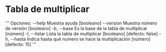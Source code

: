 # Tabla de multiplicar

'''
Opciones:
      --help     Muestra ayuda                                        [booleano]
      --version  Muestra número de versión                            [booleano]
  -b, --base     Es la base de la tabla de multiplicar                  [número]
  -l, --listar   Lista la tabla de multiplicar       [booleano] [defecto: false]
  -h, --hasta    Indica hasta qué numero se hace la multiplicación
                                                          [número] [defecto: 15]
'''
